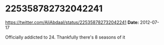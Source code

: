 # 225358782732042241
https://twitter.com/AliAbdaal/status/225358782732042241
**Date:** 2012-07-17

Officially addicted to 24. Thankfully there's 8 seasons of it
